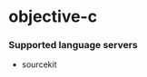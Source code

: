 <!--- THIS DOCUMENT IS AUTOMATICALLY GENERATED, DON'T EDIT IT -->
# objective-c

### Supported language servers

- sourcekit
